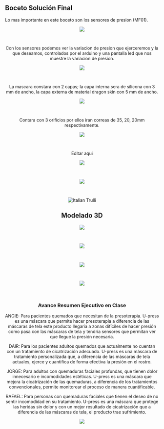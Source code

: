 

<h2> Boceto Solución Final </h2>
  <p>Lo mas importante en este boceto son los sensores de presion (MF01).</p>
  <center><p><img src="img/IMG-2404.jpg"><p><br>
  <p>Con los sensores podemos ver la variacion de presion que ejerceremos y la que deseamos, controlados por el arduino y una pantalla led que nos muestre la variacion de presion.</p>
  <center><p><img src="img/IMG-2405.jpg"><p><br>
  <p>La mascara constara con 2 capas; la capa interna sera de silicona con 3 mm de ancho, la capa externa de material dragon skin con 5 mm de ancho.</p>
  <center><p><img src="img/IMG-2408.jpg"><p><br>
  <p>Contara con 3 orificios por ellos iran correas de 35, 20, 20mm respectivamente.</p>
  <center><p><img src="img/IMG-2409.jpg"><p><br>
  <p>Editar aqui</p>
  <center><p><img src="img/IMG-2412 (1).jpg"><p><br>
  
  <p><img src="http://i63.tinypic.com/59sb4j.jpg"><p><br>
  <p><img src="http://i66.tinypic.com/hs2kk4.jpg" alt="Italian Trulli"><p>
</center>

<h2> Modelado 3D </h2>
<center>
   <p><img src="img/gordon1.png"><p><br>
  <p><img src="img/gordon2.png"><p><br>
   <p><img src="img/gordon3.png"><p><br>
  <p><img src="img/gordon4.png"><p><br>
</center>
    
<h3>Avance Resumen Ejecutivo en Clase</h3>
<p>ANGIE: Para pacientes quemados que necesitan de la presoterapia. U-press es una máscara que permite hacer presoterapia a diferencia de las máscaras de tela este producto llegaría a zonas difíciles de hacer presión como pasa con las máscaras de tela y tendría sensores que permitan ver que llegue la presión necesaria.</p>
<p>DAIR: Para los pacientes adultos quemados que actualmente no cuentan con un tratamiento de cicatrización adecuado. U-press es una máscara de tratamiento personalizada que, a diferencia de las máscaras de tela actuales, ejerce y cuantifica de forma efectiva la presión en el rostro.</p>
<p>JORGE: Para adultos con quemaduras faciales profundas, que tienen dolor innecesario e incomodidades estéticas. U-press es una máscara que mejora la cicatrización de las quemaduras, a diferencia de los tratamientos convencionales, permite monitorear el proceso de manera cuantificable.</p>
<p>RAFAEL: Para personas con quemaduras faciales que tienen el deseo de no sentir incomodidad en su tratamiento. U-press es una máscara que protege las heridas sin dolor y con un mejor resultado de cicatrización que a diferencia de las máscaras de tela, el producto trae sufrimiento.</p>
<a href="semana6.html"> <p align="center"><img src="http://i65.tinypic.com/35mpels.png"><p></a> 
